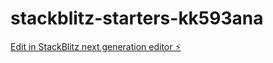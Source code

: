 # stackblitz-starters-kk593ana

[Edit in StackBlitz next generation editor ⚡️](https://stackblitz.com/~/github.com/firemoney81-naldon/stackblitz-starters-kk593ana)